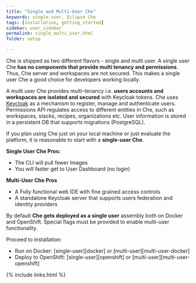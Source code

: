 ```yaml
---
title: "Single and Multi-User Che"
keywords: single-user, Eclipse Che
tags: [installation, getting_started]
sidebar: user_sidebar
permalink: single_multi_user.html
folder: setup

---
```


Che is shipped as two different flavors - single and multi user. A single user Che **has no components that provide multi tenancy and permissions**. Thus, Che server and workspaces are not secured. This makes a single user Che a good choice for developers working locally.

A multi user Che provides multi-tenancy i.e. **users accounts and workspaces are isolated and secured** with Keycloak tokens. Che uses [Keycloak](http://www.keycloak.org/) as a mechanism to register, manage and authenticate users. Permissions API regulates access to different entities in Che, such as workspaces, stacks, recipes, organizations etc. User information is stored in a persistent DB that supports migrations (PostgreSQL).

If you plan using Che just on your local machine or just evaluate the platform, it is reasonable to start with a **single-user Che**.

**Single User Che Pros:**

* The CLI will pull fewer Images
* You will faster get to User Dashboard (no login)

**Multi-User Che Pros**

* A Fully functional web IDE with fine grained access controls
* A standalone Keycloak server that supports users federation and identity providers

By default **Che gets deployed as a single user** assembly both on Docker and OpenShift. Special flags must be provided to enable multi-user functionality.

Proceed to installation:

* Run on  Docker: [single-user][docker] or [multi-user][multi-user-docker]
* Deploy to OpenShift: [single-user][openshift] or [multi-user][multi-user-openshift]

{% include links.html %}
